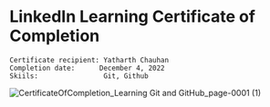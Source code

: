 # **LinkedIn Learning Certificate of Completion**

    Certificate recipient: Yatharth Chauhan
    Completion date:      December 4, 2022
    Skiils:                Git, Github
![CertificateOfCompletion_Learning Git and GitHub_page-0001 (1)](https://user-images.githubusercontent.com/75237577/205485212-df24e8ef-70f0-46d1-9332-b27790f26f96.jpg)
